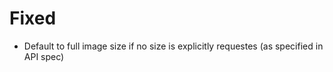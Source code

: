 # Fixed

- Default to full image size if no size is explicitly requestes (as specified in API spec)
